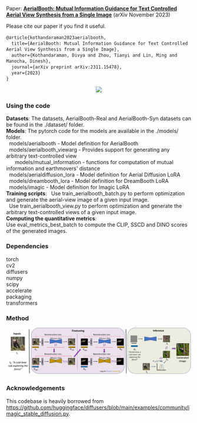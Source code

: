 Paper: [**AerialBooth: Mutual Information Guidance for Text Controlled Aerial View Synthesis from a Single Image**]([https://arxiv.org/abs/2303.11444](https://arxiv.org/abs/2311.15478)) (arXiv November 2023)

Please cite our paper if you find it useful. <br>

```
@article{kothandaraman2023aerialbooth,
  title={AerialBooth: Mutual Information Guidance for Text Controlled Aerial View Synthesis from a Single Image},
  author={Kothandaraman, Divya and Zhou, Tianyi and Lin, Ming and Manocha, Dinesh},
  journal={arXiv preprint arXiv:2311.15478},
  year={2023}
}
```

<p align="center">
<img src="coverPic.png" width="720">
</p>

### Using the code 

**Datasets**: The datasets, AerialBooth-Real and AerialBooth-Syn datasets can be found in the ./dataset/ folder. <br>
**Models**: The pytorch code for the models are available in the ./models/ folder. <br>
&nbsp;&nbsp;models/aerialbooth - Model definition for AerialBooth <br>
&nbsp;&nbsp;models/aerialbooth_viewarg - Provides support for generating any arbitrary text-controlled view <br>
&nbsp;&nbsp;&nbsp;&nbsp;&nbsp;&nbsp;models/mutual_information - functions for computation of mutual information and earthmovers' distance <br>
&nbsp;&nbsp;models/aerialdiffusion_lora - Model definition for Aerial Diffusion LoRA <br>
&nbsp;&nbsp;models/dreambooth_lora - Model definition for DreamBooth LoRA <br>
&nbsp;&nbsp;models/imagic - Model definition for Imagic LoRA <br>
**Training scripts**: 
&nbsp;&nbsp;Use train_aerialbooth_batch.py to perform optimization and generate the aerial-view image of a given input image. <br>
&nbsp;&nbsp;Use train_aerialbooth_view.py to perform optimization and generate the arbitrary text-controlled views of a given input image. <br>
**Computing the quantitative metrics**: <br>
Use eval_metrics_best_batch to compute the CLIP, SSCD and DINO scores of the generated images.

### Dependencies

torch <br>
cv2 <br>
diffusers <br>
numpy <br>
scipy <br>
accelerate <br>
packaging <br>
transformers <br>

### Method

<p align="center">
<img src="overview.png" width="720">
</p>

### Acknowledgements

This codebase is heavily borrowed from https://github.com/huggingface/diffusers/blob/main/examples/community/imagic_stable_diffusion.py.
